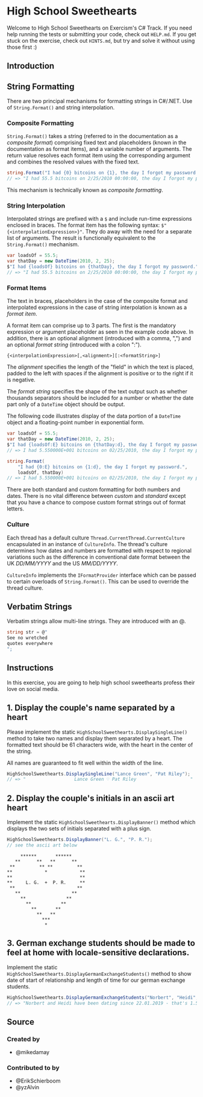 # High School Sweethearts

Welcome to High School Sweethearts on Exercism's C# Track.
If you need help running the tests or submitting your code, check out `HELP.md`.
If you get stuck on the exercise, check out `HINTS.md`, but try and solve it without using those first :)

## Introduction

## String Formatting

There are two principal mechanisms for formatting strings in C#/.NET. Use of `String.Format()` and string interpolation.

### Composite Formatting

`String.Format()` takes a string (referred to in the documentation as a _composite format_) comprising fixed text and placeholders (known in the documentation as format items), and a variable number of arguments. The return value resolves each format item using the corresponding argument and combines the resolved values with the fixed text.

```csharp
string.Format("I had {0} bitcoins on {1}, the day I forgot my password.", 55.5, new DateTime(2010, 2, 25));
// => "I had 55.5 bitcoins on 2/25/2010 00:00:00, the day I forgot my password." - US settings
```

This mechanism is technically known as _composite formatting_.

### String Interpolation

Interpolated strings are prefixed with a `$` and include run-time expressions enclosed in braces. The format item has the following syntax: `$"{<interpolationExpression>}"`. They do away with the need for a separate list of arguments. The result is functionally equivalent to the `String.Format()` mechanism.

```csharp
var loadsOf = 55.5;
var thatDay = new DateTime(2010, 2, 25);
$"I had {loadsOf} bitcoins on {thatDay}, the day I forgot my password."
// => "I had 55.5 bitcoins on 2/25/2010 00:00:00, the day I forgot my password." - US settings
```

### Format Items

The text in braces, placeholders in the case of the composite format and interpolated expressions in the case of string interpolation is known as a _format item_.

A format item can comprise up to 3 parts. The first is the mandatory expression or argument placeholder as seen in the example code above. In addition, there is an optional alignment (introduced with a comma, ",") and an optional _format string_ (introduced with a colon ":").

`{<interpolationExpression>[,<alignment>][:<formatString>]`

The _alignment_ specifies the length of the "field" in which the text is placed, padded to the left with spaces if the alignment is positive or to the right if it is negative.

The _format string_ specifies the shape of the text output such as whether thousands separators should be included for a number or whether the date part only of a `DateTime` object should be output.

The following code illustrates display of the data portion of a `DateTime` object and a floating-point number in exponential form.

```csharp
var loadsOf = 55.5;
var thatDay = new DateTime(2010, 2, 25);
$"I had {loadsOf:E} bitcoins on {thatDay:d}, the day I forgot my password."
// => I had 5.550000E+001 bitcoins on 02/25/2010, the day I forgot my password. - US settings

string.Format(
    "I had {0:E} bitcoins on {1:d}, the day I forgot my password.",
    loadsOf, thatDay)
// => I had 5.550000E+001 bitcoins on 02/25/2010, the day I forgot my password. - US settings
```

There are both standard and custom formatting for both numbers and dates. There is no vital difference between _custom_ and _standard_ except that you have a chance to compose custom format strings out of format letters.

### Culture

Each thread has a default culture `Thread.CurrentThread.CurrentCulture` encapsulated in an instance of `CultureInfo`. The thread's culture determines how dates and numbers are formatted with respect to regional variations such as the difference in conventional date format between the UK _DD/MM/YYYY_ and the US _MM/DD/YYYY_.

`CultureInfo` implements the `IFormatProvider` interface which can be passed to certain overloads of `String.Format()`. This can be used to override the thread culture.

## Verbatim Strings

Verbatim strings allow multi-line strings. They are introduced with an @.

```csharp
string str = @"
See no wretched
quotes everywhere
";
```

## Instructions

In this exercise, you are going to help high school sweethearts profess their love on social media.

## 1. Display the couple's name separated by a heart

Please implement the static `HighSchoolSweethearts.DisplaySingleLine()` method to take two names and display them separated by a heart.
The formatted text should be 61 characters wide, with the heart in the center of the string.

All names are guaranteed to fit well within the width of the line.

```csharp
HighSchoolSweethearts.DisplaySingleLine("Lance Green", "Pat Riley");
// => "                  Lance Green ♡ Pat Riley                    "
```

## 2. Display the couple's initials in an ascii art heart

Implement the static `HighSchoolSweethearts.DisplayBanner()` method which displays the two sets of initials separated with a plus sign.

```csharp
HighSchoolSweethearts.DisplayBanner("L. G.", "P. R.");
// see the ascii art below
```

```
     ******       ******
   **      **   **      **
 **         ** **         **
**            *            **
**                         **
**     L. G.  +  P. R.     **
 **                       **
   **                   **
     **               **
       **           **
         **       **
           **   **
             ***
              *
```

## 3. German exchange students should be made to feel at home with locale-sensitive declarations.

Implement the static `HighSchoolSweethearts.DisplayGermanExchangeStudents()` method to show date of start of relationship and length of time for our german exchange students.

```csharp
HighSchoolSweethearts.DisplayGermanExchangeStudents("Norbert", "Heidi", new DateTime(2019, 1, 22), 1535.22f);
// => "Norbert and Heidi have been dating since 22.01.2019 - that's 1.535,22 hours"
```

## Source

### Created by

- @mikedamay

### Contributed to by

- @ErikSchierboom
- @yzAlvin